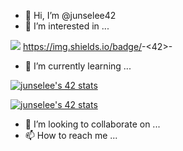 

- 👋 Hi, I’m @junselee42
- 👀 I’m interested in ...

<img src="https://img.shields.io/badge/42-000000?style=flat-square&logo=&logoColor=white"/></a>
https://img.shields.io/badge/<LABEL>-<42>-<blue>
- 🌱 I’m currently learning ...

[![junselee's 42 stats](https://badge42.herokuapp.com/api/stats/junselee?cursus=C%20Piscine)](https://github.com/junselee42/badge42)

[![junselee's 42 stats](https://badge42.herokuapp.com/api/stats/junselee?privacyName=true)](https://github.com/junselee42/badge42)
- 💞️ I’m looking to collaborate on ...
- 📫 How to reach me ...

<!---
junselee42/junselee42 is a ✨ special ✨ repository because its `README.md` (this file) appears on your GitHub profile.
You can click the Preview link to take a look at your changes.
--->
